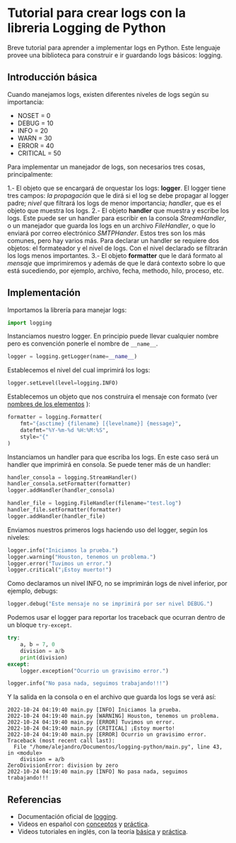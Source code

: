 # Tutorial para crear logs con la libreria Logging de Python
Breve tutorial para aprender a implementar logs en Python. Este lenguaje provee una biblioteca para construir e ir guardando logs básicos: logging.

## Introducción básica
Cuando manejamos logs, existen diferentes niveles de logs según su importancia:
* NOSET = 0
* DEBUG = 10
* INFO = 20
* WARN = 30
* ERROR = 40
* CRITICAL = 50

Para implementar un manejador de logs, son necesarios tres cosas, principalmente:

1.- El objeto que se encargará de orquestar los logs: **logger**. El logger tiene tres campos: *la propagación* que le dirá si el log se debe propagar al logger padre; *nivel* que filtrará los logs de menor importancia; *handler*, que es el objeto que muestra los logs.
2.- El objeto **handler** que muestra y escribe los logs. Este puede ser un handler para escribir en la consola *StreamHandler*, o un manejador que guarda los logs en un archivo *FileHandler*, o que lo enviará por correo electrónico *SMTPHander*. Estos tres son los más comunes, pero hay varios más. Para declarar un handler se requiere dos objetos: el formateador y el nivel de logs. Con el nivel declarado se filtrarán los logs menos importantes.
3.- El objeto **formatter** que le dará formato al *mensaje* que imprimiremos y además de que le dará contexto sobre lo que está sucediendo, por ejemplo, archivo, fecha, methodo, hilo, proceso, etc.

## Implementación
Importamos la librería para manejar logs:
```python
import logging
```
Instanciamos nuestro logger. En principio puede llevar cualquier nombre pero es convención ponerle el nombre de `__name__`.
```python
logger = logging.getLogger(name=__name__)
```
Establecemos el nivel del cual imprimirá los logs:
```python
logger.setLevel(level=logging.INFO)
```
Establecemos un objeto que nos construira el mensaje con formato (ver [nombres de los elementos](https://docs.python.org/3/library/logging.html#logrecord-attributes) ):
```python
formatter = logging.Formatter(
    fmt="{asctime} {filename} [{levelname}] {message}",
    datefmt="%Y-%m-%d %H:%M:%S",
    style="{"
)
```
Instanciamos un handler para que escriba los logs. En este caso será un handler que imprimirá en consola. Se puede tener más de un handler:
```python
handler_consola = logging.StreamHandler()
handler_consola.setFormatter(formatter)
logger.addHandler(handler_consola)

handler_file = logging.FileHandler(filename="test.log")
handler_file.setFormatter(formatter)
logger.addHandler(handler_file)
```
Enviamos nuestros primeros logs haciendo uso del logger, según los niveles:
```python
logger.info("Iniciamos la prueba.")
logger.warning("Houston, tenemos un problema.")
logger.error("Tuvimos un error.")
logger.critical("¡Estoy muerto!")
```
Como declaramos un nivel INFO, no se imprimirán logs de nivel inferior, por ejemplo, debugs:
```python
logger.debug("Este mensaje no se imprimirá por ser nivel DEBUG.")
```
Podemos usar el logger para reportar los traceback que ocurran dentro de un bloque `try-except`.
```python
try:
    a, b = 7, 0
    division = a/b
    print(division)
except:
    logger.exception("Ocurrio un gravisimo error.")

logger.info("No pasa nada, seguimos trabajando!!!")
```

Y la salida en la consola o en el archivo que guarda los logs se verá así:

```console
2022-10-24 04:19:40 main.py [INFO] Iniciamos la prueba.
2022-10-24 04:19:40 main.py [WARNING] Houston, tenemos un problema.
2022-10-24 04:19:40 main.py [ERROR] Tuvimos un error.
2022-10-24 04:19:40 main.py [CRITICAL] ¡Estoy muerto!
2022-10-24 04:19:40 main.py [ERROR] Ocurrio un gravisimo error.
Traceback (most recent call last):
  File "/home/alejandro/Documentos/logging-python/main.py", line 43, in <module>
    division = a/b
ZeroDivisionError: division by zero
2022-10-24 04:19:40 main.py [INFO] No pasa nada, seguimos trabajando!!!
```

## Referencias
* Documentación oficial de [logging](https://docs.python.org/3/library/logging.html).
* Videos en español con [conceptos](https://www.youtube.com/watch?v=Qqjbe_bbz1k) y [práctica](https://www.youtube.com/watch?v=ZwXc-niL-AQ).
* Videos tutoriales en inglés, con la teoría [básica](https://www.youtube.com/watch?v=-ARI4Cz-awo) y [práctica](https://www.youtube.com/watch?v=jxmzY9soFXg).

